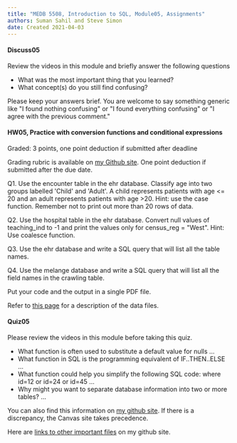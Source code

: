 ```yaml
---
title: "MEDB 5508, Introduction to SQL, Module05, Assignments"
authors: Suman Sahil and Steve Simon
date: Created 2021-04-03
---
```


#### Discuss05

Review the videos in this module and briefly answer the following questions

+ What was the most important thing that you learned?
+ What concept(s) do you still find confusing?

Please keep your answers brief. You are welcome to say something generic like "I found nothing confusing" or "I found everything confusing" or "I agree with the previous comment."

#### HW05, Practice with conversion functions and conditional expressions

Graded: 3 points, one point deduction if submitted after deadline

Grading rubric is available on [my Github site][gra1]. One point deduction if submitted after the due date.

Q1. Use the encounter table in the ehr database. Classify age into two groups labelled 'Child' and 'Adult'. A child represents patients with age <= 20 and an adult represents patients with age >20. Hint: use the case function. Remember not to print out more than 20 rows of data.

Q2. Use the hospital table in the ehr database. Convert null values of teaching_ind to -1 and print the values only for  census_reg = "West". Hint: Use coalesce function.

Q3. Use the ehr database and write a SQL query that will list all the table names.

Q4. Use the melange database and write a SQL query that will list all the field names in the crawling table.

Put your code and the output in a single PDF file.

Refer to [this page][git1] for a description of the data files. 

#### Quiz05

Please review the videos in this module before taking this quiz.

+ What function is often used to substitute a default value for nulls ...
+ What function in SQL is the programming equivalent of IF..THEN..ELSE ...
+ What function could help you simplify the following SQL code: where id=12 or id=24 or id=45 ...
+ Why might you want to separate database information into two or more tables? ...

You can also find this information on [my github site][thisf]. If there is a discrepancy, the Canvas site takes precedence. 

Here are [links to other important files][mygit] on my github site.

<!---my git--->
[thisf]: https://github.com/pmean/introduction-to-sql/blob/master/modules/5508-05-assignments.md
[mygit]: https://github.com/pmean/introduction-to-sql/blob/master/README.md


[git1]: https://github.com/pmean/introduction-to-sql/blob/master/data/all-data.md
[gra1]: https://github.com/pmean/classes/blob/master/software-engineering/src/grading-rubric.md
